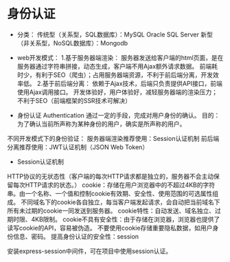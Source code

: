 # 身份认证

* 分类：
传统型（关系型，SQL数据库）：MySQL Oracle SQL Server
新型（非关系型，NoSQL数据库）：Mongodb

* web开发模式：
    1.基于服务器端渲染：
        服务器发送给客户端的html页面，是在服务器通过字符串拼接，动态生成，客户端不用Ajax额外请求数据。
        前端耗时少，有利于SEO（爬虫）；占用服务器端资源，不利于前后端分离，开发效率低。
    2.基于前后端分离：
        依赖于Ajax技术，后端只负责提供API接口，前端使用Ajax调用接口。
        开发体验好，用户体验好，减轻服务器端的渲染压力；不利于SEO（前端框架的SSR技术可解决）

* 身份认证 Authentication
    通过一定的手段，完成对用户身份的确认。
    目的：为了确认当前所声称为某种身份的用户，确实是所声称的用户。

不同开发模式下的身份验证：
    服务器端渲染推荐使用：Session认证机制
    前后端分离推荐使用：JWT认证机制（JSON Web Token）

* Session认证机制

HTTP协议的无状态性（客户端的每次HTTP请求都是独立的，服务器不会主动保留每次HTTP请求的状态。）
cookie：存储在用户浏览器中的不超过4KB的字符串。由一个名称、一个值和控制cookie有效期、安全性、使用范围的可选属性组成。
    不同域名下的cookie各自独立，每当客户端发起请求，会自动把当前域名下所有未过期的cookie一同发送到服务器。
    cookie特性：自动发送、域名独立、过期时限、4KB限制。
    cookie不具有安全性：由于存储在浏览器，浏览器也提供了读写cookie的API，容易被伪造。
    不要使用cookie存储重要隐私数据，如用户身份信息、密码。
提高身份认证的安全性：session

安装express-session中间件，可在项目中使用session认证。
